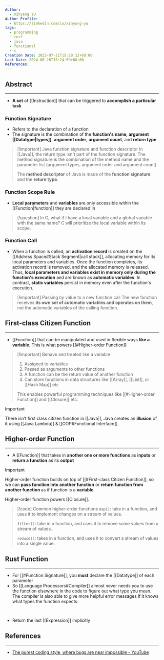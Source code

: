 ```yaml
---
Author:
  - Xinyang YU
Author Profile:
  - https://linkedin.com/in/xinyang-yu
tags:
  - programming
  - rust
  - java
  - functional
  - c
Creation Date: 2023-07-21T15:28:12+08:00
Last Date: 2024-08-26T15:24:59+08:00
References: 
---
```

## Abstract
---
- **A set** of [[Instruction]] that can be triggered to **accomplish a particular task**

### Function Signature 
- Refers to the declaration of a function
- The signature is the combination of the **function's name**, **argument [[Datatype|types]]**, **argument order**, **argument count**, and **return type**

>[!important] Java function signature and function descriptor
> In [[Java]], the return type isn't part of the function signature. The method signature is the combination of the method name and the parameter list (argument types, argument order and argument count).
> 
> The **method descriptor** of Java is made of the **function signature** and the **return type**.

### Function Scope Rule
- **Local parameters** and **variables** are only accessible within the [[Function|function]] they are declared in

>[!question] In C, what if I have a local variable and a global variable with the same name?
> C will prioritize the local variable within its scope.

### Function Call
- When a function is called, an **activation record** is created on the [[Address Space#Stack Segment|call stack]], allocating memory for its local parameters and variables. Once the function completes, its activation record is removed, and the allocated memory is released. Thus, **local parameters and variables exist in memory only during the function's execution** and are known as **automatic variables**. In contrast, **static variables** persist in memory even after the function's execution.

>[!important] Passing by value to a new function call
> The new function receives **its own set of automatic variables and operates on them**, not the automatic variables of the calling function.


## First-class Citizen Function
---
- [[Function]] that can be manipulated and used in flexible ways **like a variable**. This is what powers [[#Higher-order Function]]

>[!important] Behave and treated like a variable
> 1. Assigned to variables
> 2. Passed as arguments to other functions
> 3. A function can be the return value of another function
> 4. Can store functions in data structures like [[Array]], [[List]], or [[Hash Map]] etc
>    
> This enables powerful programming techniques like [[#Higher-order Function]] and [[Closure]] etc.

>[!important]
> There isn’t first class citizen function in [[Java]], Java creates an **illusion** of it using [[Java Lambda]] & [[OOP#Functional Interface]].

## Higher-order Function
---
- A [[Function]] that takes in **another one or more functions** as **inputs** or **return a function** as its **output**

>[!important]
> Higher-order function builds on top of [[#First-class Citizen Function]], so we can **pass function into another function** or **return function from another function** as if function is a **variable**.
> 
> Higher-order function powers [[Closure]].

>[!code] Common higher-order functions
> `map()`: take in a function, and uses it to implement changes on a stream of values.
> 
> `filter()`: take in a function, and uses it to remove some values from a stream of values.
> 
> `reduce()`: takes in a function, and uses it to convert a stream of values into a single value.
## Rust Function
---
- For [[#Function Signature]], you **must** declare the [[Datatype]] of each parameter
- So [[Language Processors#Compiler]] almost never needs you to use the function elsewhere in the code to figure out what type you mean. The compiler is also able to give more helpful error messages if it knows what types the function expects.
</br>

- Return the last [[Expression]] implicitly


## References
---
- [The purest coding style, where bugs are near impossible - YouTube](https://www.youtube.com/watch?v=HlgG395PQWw&t=84s)